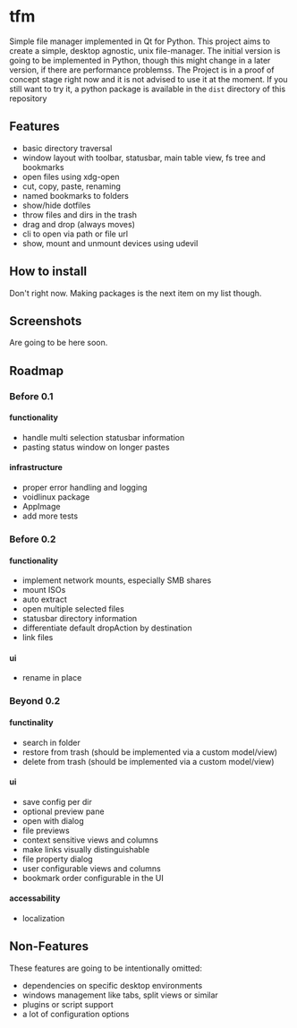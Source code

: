 # tfm
Simple file manager implemented in Qt for Python. This project aims to create a simple, desktop agnostic, unix file-manager.
The initial version is going to be implemented in Python, though this might change in a later version, if there are performance problemss.
The Project is in a proof of concept stage right now and it is not advised to use it at the moment.
If you still want to try it, a python package is available in the ```dist``` directory of this repository

## Features
* basic directory traversal
* window layout with toolbar, statusbar, main table view, fs tree and bookmarks
* open files using xdg-open
* cut, copy, paste, renaming
* named bookmarks to folders
* show/hide dotfiles
* throw files and dirs in the trash
* drag and drop (always moves)
* cli to open via path or file url
* show, mount and unmount devices using udevil

## How to install
Don't right now. Making packages is the next item on my list though.

## Screenshots
Are going to be here soon.

## Roadmap

### Before 0.1
#### functionality
* handle multi selection statusbar information
* pasting status window on longer pastes
#### infrastructure
* proper error handling and logging
* voidlinux package
* AppImage
* add more tests

### Before 0.2
#### functionality
* implement network mounts, especially SMB shares
* mount ISOs
* auto extract
* open multiple selected files
* statusbar directory information
* differentiate default dropAction by destination
* link files
#### ui
* rename in place

### Beyond 0.2
#### functinality
* search in folder
* restore from trash (should be implemented via a custom model/view)
* delete from trash (should be implemented via a custom model/view)
#### ui
* save config per dir
* optional preview pane
* open with dialog
* file previews
* context sensitive views and columns
* make links visually distinguishable
* file property dialog
* user configurable views and columns
* bookmark order configurable in the UI
#### accessability
* localization

## Non-Features
These features are going to be intentionally omitted:

* dependencies on specific desktop environments
* windows management like tabs, split views or similar
* plugins or script support
* a lot of configuration options
